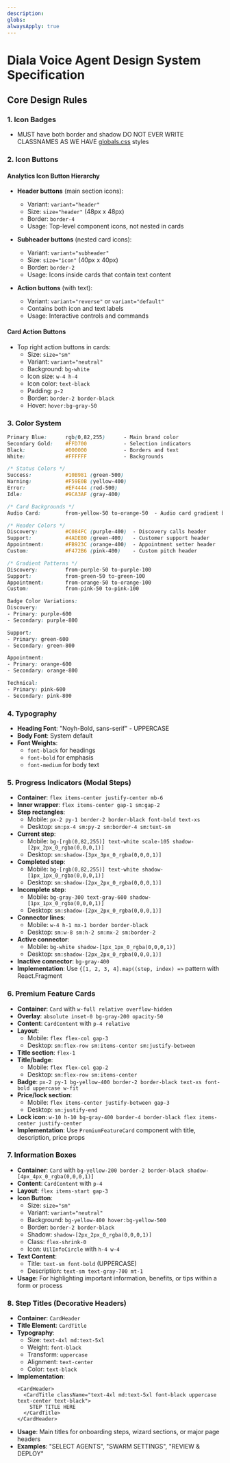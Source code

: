 ```yaml
---
description: 
globs: 
alwaysApply: true
---
```

# Diala Voice Agent Design System Specification

## Core Design Rules

### 1. Icon Badges
- MUST have both border and shadow
DO NOT EVER WRITE CLASSNAMES AS WE HAVE [globals.css](mdc:src/styles/globals.css) styles

### 2. Icon Buttons

#### Analytics Icon Button Hierarchy
- **Header buttons** (main section icons):
  - Variant: `variant="header"`
  - Size: `size="header"` (48px x 48px)
  - Border: `border-4`
  - Usage: Top-level component icons, not nested in cards

- **Subheader buttons** (nested card icons):
  - Variant: `variant="subheader"`
  - Size: `size="icon"` (40px x 40px) 
  - Border: `border-2`
  - Usage: Icons inside cards that contain text content

- **Action buttons** (with text):
  - Variant: `variant="reverse"` or `variant="default"`
  - Contains both icon and text labels
  - Usage: Interactive controls and commands

#### Card Action Buttons
- Top right action buttons in cards:
  - Size: `size="sm"`
  - Variant: `variant="neutral"`
  - Background: `bg-white`
  - Icon size: `w-4 h-4`
  - Icon color: `text-black`
  - Padding: `p-2`
  - Border: `border-2 border-black`
  - Hover: `hover:bg-gray-50`

### 3. Color System
```css
Primary Blue:      rgb(0,82,255)      - Main brand color
Secondary Gold:    #FFD700            - Selection indicators
Black:             #000000            - Borders and text
White:             #FFFFFF            - Backgrounds

/* Status Colors */
Success:           #10B981 (green-500)
Warning:           #F59E0B (yellow-400)
Error:             #EF4444 (red-500)
Idle:              #9CA3AF (gray-400)

/* Card Backgrounds */
Audio Card:        from-yellow-50 to-orange-50  - Audio card gradient background

/* Header Colors */
Discovery:         #C084FC (purple-400)  - Discovery calls header
Support:           #4ADE80 (green-400)   - Customer support header
Appointment:       #FB923C (orange-400)  - Appointment setter header
Custom:            #F472B6 (pink-400)    - Custom pitch header

/* Gradient Patterns */
Discovery:         from-purple-50 to-purple-100
Support:           from-green-50 to-green-100
Appointment:       from-orange-50 to-orange-100
Custom:            from-pink-50 to-pink-100

Badge Color Variations:
Discovery:
- Primary: purple-600
- Secondary: purple-800

Support:
- Primary: green-600
- Secondary: green-800

Appointment:
- Primary: orange-600
- Secondary: orange-800

Technical:
- Primary: pink-600
- Secondary: pink-800
```

### 4. Typography
- **Heading Font**: "Noyh-Bold, sans-serif" - UPPERCASE
- **Body Font**: System default
- **Font Weights**: 
  - `font-black` for headings
  - `font-bold` for emphasis
  - `font-medium` for body text

### 5. Progress Indicators (Modal Steps)
- **Container**: `flex items-center justify-center mb-6`
- **Inner wrapper**: `flex items-center gap-1 sm:gap-2`
- **Step rectangles**: 
  - Mobile: `px-2 py-1 border-2 border-black font-bold text-xs`
  - Desktop: `sm:px-4 sm:py-2 sm:border-4 sm:text-sm`
- **Current step**: 
  - Mobile: `bg-[rgb(0,82,255)] text-white scale-105 shadow-[2px_2px_0_rgba(0,0,0,1)]`
  - Desktop: `sm:shadow-[3px_3px_0_rgba(0,0,0,1)]`
- **Completed step**: 
  - Mobile: `bg-[rgb(0,82,255)] text-white shadow-[1px_1px_0_rgba(0,0,0,1)]`
  - Desktop: `sm:shadow-[2px_2px_0_rgba(0,0,0,1)]`
- **Incomplete step**: 
  - Mobile: `bg-gray-300 text-gray-600 shadow-[1px_1px_0_rgba(0,0,0,1)]`
  - Desktop: `sm:shadow-[2px_2px_0_rgba(0,0,0,1)]`
- **Connector lines**: 
  - Mobile: `w-4 h-1 mx-1 border border-black`
  - Desktop: `sm:w-8 sm:h-2 sm:mx-2 sm:border-2`
- **Active connector**: 
  - Mobile: `bg-white shadow-[1px_1px_0_rgba(0,0,0,1)]`
  - Desktop: `sm:shadow-[2px_2px_0_rgba(0,0,0,1)]`
- **Inactive connector**: `bg-gray-400`
- **Implementation**: Use `{[1, 2, 3, 4].map((step, index) =>` pattern with React.Fragment

### 6. Premium Feature Cards
- **Container**: `Card` with `w-full relative overflow-hidden`
- **Overlay**: `absolute inset-0 bg-gray-200 opacity-50`
- **Content**: `CardContent` with `p-4 relative`
- **Layout**: 
  - Mobile: `flex flex-col gap-3`
  - Desktop: `sm:flex-row sm:items-center sm:justify-between`
- **Title section**: `flex-1`
- **Title/badge**: 
  - Mobile: `flex flex-col gap-2`
  - Desktop: `sm:flex-row sm:items-center`
- **Badge**: `px-2 py-1 bg-yellow-400 border-2 border-black text-xs font-bold uppercase w-fit`
- **Price/lock section**: 
  - Mobile: `flex items-center justify-between gap-3`
  - Desktop: `sm:justify-end`
- **Lock icon**: `w-10 h-10 bg-gray-400 border-4 border-black flex items-center justify-center`
- **Implementation**: Use `PremiumFeatureCard` component with title, description, price props

### 7. Information Boxes
- **Container**: `Card` with `bg-yellow-200 border-2 border-black shadow-[4px_4px_0_rgba(0,0,0,1)]`
- **Content**: `CardContent` with `p-4`
- **Layout**: `flex items-start gap-3`
- **Icon Button**:
  - Size: `size="sm"`
  - Variant: `variant="neutral"`
  - Background: `bg-yellow-400 hover:bg-yellow-500`
  - Border: `border-2 border-black`
  - Shadow: `shadow-[2px_2px_0_rgba(0,0,0,1)]`
  - Class: `flex-shrink-0`
  - Icon: `UilInfoCircle` with `h-4 w-4`
- **Text Content**:
  - Title: `text-sm font-bold` (UPPERCASE)
  - Description: `text-sm text-gray-700 mt-1`
- **Usage**: For highlighting important information, benefits, or tips within a form or process

### 8. Step Titles (Decorative Headers)
- **Container**: `CardHeader`
- **Title Element**: `CardTitle`
- **Typography**: 
  - Size: `text-4xl md:text-5xl`
  - Weight: `font-black`
  - Transform: `uppercase`
  - Alignment: `text-center`
  - Color: `text-black`
- **Implementation**: 
  ```tsx
  <CardHeader>
    <CardTitle className="text-4xl md:text-5xl font-black uppercase text-center text-black">
      STEP TITLE HERE
    </CardTitle>
  </CardHeader>
  ```
- **Usage**: Main titles for onboarding steps, wizard sections, or major page headers
- **Examples**: "SELECT AGENTS", "SWARM SETTINGS", "REVIEW & DEPLOY"

